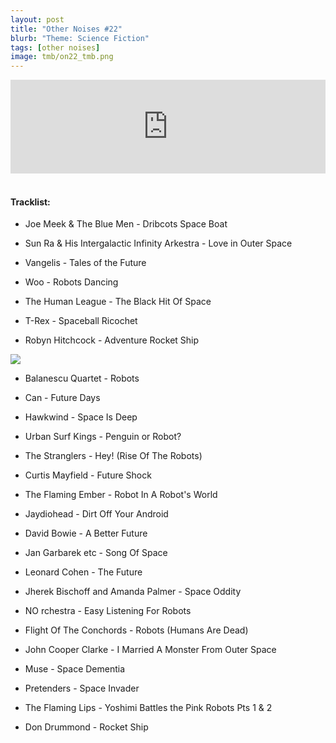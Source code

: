```yaml
---
layout: post
title: "Other Noises #22"
blurb: "Theme: Science Fiction"
tags: [other noises]
image: tmb/on22_tmb.png
---
```


<iframe scrolling="no" id="hearthis_at_track_3028325" width="100%" height="150" src="https://hearthis.at/embed/3028325/transparent_black/?hcolor=&color=&style=2&block_size=2&block_space=1&background=1&waveform=0&cover=0&autoplay=0&css=" frameborder="0" allowtransparency allow="autoplay"><p>Listen to <a href="https://hearthis.at/zerocc/other-noises-22-5618-science-fiction/" target="_blank">Other Noises #22 (5/6/18) - SCIENCE FICTION</a> <span>by</span><a href="https://hearthis.at/zerocc/" target="_blank" >Zero</a> <span>on</span> <a href="https://hearthis.at/" target="_blank">hearthis.at</a></p></iframe>
&nbsp;

#### Tracklist:

- Joe Meek & The Blue Men - Dribcots Space Boat

- Sun Ra & His Intergalactic Infinity Arkestra - Love in Outer Space
- Vangelis - Tales of the Future
- Woo - Robots Dancing

- The Human League - The Black Hit Of Space
- T-Rex - Spaceball Ricochet
- Robyn Hitchcock - Adventure Rocket Ship

![](https://lh3.googleusercontent.com/1muEX8nK33UOFfAk6uI-9CzmvrB-ktk2LIwlDwg6e_oXMAzKbSmjEaQ2xyGAZKpPBDOvJLG-WUdWjeAalidhpbrnpnbivID4o_mZ910n_Kamc8S1MNjmuVdAJCkyw1ZHOP12jreUuZNjV0NjhqS9kWOQzi5Y_704UfqOCnKK_L046D2KFj7Ubfpp5Ux6MOIB5Pl7eIy_ktkg866LE99GbOme9fJMkSbsOKqKRqC-Gg0KtaggLsmYBrTdq3vjp489t4O8DoCFv39w_h-aI3oeYyS4kBxRo0JRmVxlTkA0fGNTi2qJINorp9svAlTOwU9_BI8HJUDEXUFVIbii0Z-7S-WFOjBWRgN6Ml19d5nHMbWHwl86hiTysKDqBWyjbPEvOopkgS8igTX6aQivscxRdmrqWkW4UWMSiadtoBqsH9k-unKWCz8aLOPHe7EQ6jPsKL2WHd9wcdbeZ00Q3LJh5a5_NwyBr-uLcoMIf4zRmNKJ9ezaYQcrsmylDvjyPk2HXF08lnK1jSfiq_863MBLWKhyUVARlwRdPIVwYmB6Kk_kudb2URzJdP167CC9fHiriYoatMuGxiLv4PqmwrpaZ0WhlIAtUnZJwLl0TICjlJjHZkaokeY6AA6FPW9BrgMO-wzuNBzWA8S54aRGBA6d8zl4=s600-no)

- Balanescu Quartet - Robots
- Can - Future Days

- Hawkwind - Space Is Deep
- Urban Surf Kings - Penguin or Robot?
- The Stranglers - Hey! (Rise Of The Robots)

- Curtis Mayfield - Future Shock
- The Flaming Ember - Robot In A Robot's World
- Jaydiohead - Dirt Off Your Android

- David Bowie - A Better Future
- Jan Garbarek etc - Song Of Space
- Leonard Cohen - The Future
- Jherek Bischoff and Amanda Palmer - Space Oddity

- NO rchestra - Easy Listening For Robots
- Flight Of The Conchords - Robots (Humans Are Dead)
- John Cooper Clarke - I Married A Monster From Outer Space

- Muse - Space Dementia
- Pretenders - Space Invader
- The Flaming Lips - Yoshimi Battles the Pink Robots Pts 1 & 2

- Don Drummond - Rocket Ship
